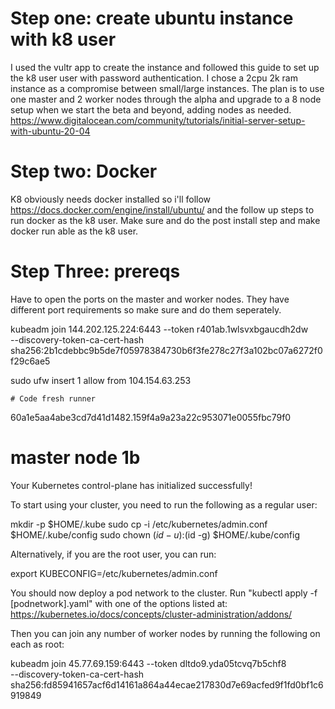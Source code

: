 # Step one: create ubuntu instance with k8 user

I used the vultr app to create the instance and followed this guide to set up the k8 user
user with password authentication. I chose a 2cpu 2k ram instance as a compromise between small/large instances.
The plan is to use one master and 2 worker nodes through the alpha and upgrade to a 8 node setup when we start the beta and beyond, adding nodes as needed.
https://www.digitalocean.com/community/tutorials/initial-server-setup-with-ubuntu-20-04

# Step two: Docker

K8 obviously needs docker installed so i'll follow https://docs.docker.com/engine/install/ubuntu/ and the follow up steps to run docker as the k8 user. Make sure and do the post install step and make docker run able as the k8 user.

# Step Three: prereqs

Have to open the ports on the master and worker nodes. They have different port requirements so make sure and do them seperately.

kubeadm join 144.202.125.224:6443 --token r401ab.1wlsvxbgaucdh2dw \
	--discovery-token-ca-cert-hash sha256:2b1cdebbc9b5de7f05978384730b6f3fe278c27f3a102bc07a6272f0f29c6ae5


sudo ufw insert 1 allow from 104.154.63.253

	# Code fresh runner
60a1e5aa4abe3cd7d41d1482.159f4a9a23a22c953071e0055fbc79f0


# master node 1b
Your Kubernetes control-plane has initialized successfully!

To start using your cluster, you need to run the following as a regular user:

  mkdir -p $HOME/.kube
  sudo cp -i /etc/kubernetes/admin.conf $HOME/.kube/config
  sudo chown $(id -u):$(id -g) $HOME/.kube/config

Alternatively, if you are the root user, you can run:

  export KUBECONFIG=/etc/kubernetes/admin.conf

You should now deploy a pod network to the cluster.
Run "kubectl apply -f [podnetwork].yaml" with one of the options listed at:
  https://kubernetes.io/docs/concepts/cluster-administration/addons/

Then you can join any number of worker nodes by running the following on each as root:

kubeadm join 45.77.69.159:6443 --token dltdo9.yda05tcvq7b5chf8 \
	--discovery-token-ca-cert-hash sha256:fd85941657acf6d14161a864a44ecae217830d7e69acfed9f1fd0bf1c6919849

